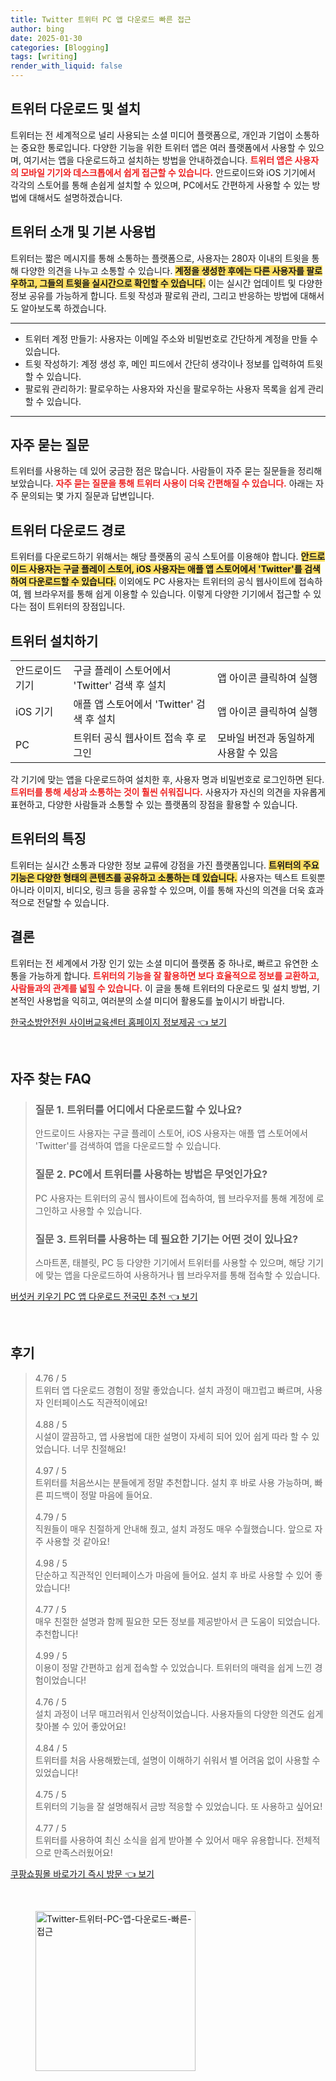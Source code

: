 ```yaml
---
title: Twitter 트위터 PC 앱 다운로드 빠른 접근
author: bing
date: 2025-01-30
categories: [Blogging]
tags: [writing]
render_with_liquid: false
---
```



<h2 id='트위터_다운로드_및_설치'>트위터 다운로드 및 설치</h2>

<p>트위터는 전 세계적으로 널리 사용되는 소셜 미디어 플랫폼으로, 개인과 기업이 소통하는 중요한 통로입니다. 다양한 기능을 위한 트위터 앱은 여러 플랫폼에서 사용할 수 있으며, 여기서는 앱을 다운로드하고 설치하는 방법을 안내하겠습니다. <b><span style="color: #ee2323;">트위터 앱은 사용자의 모바일 기기와 데스크톱에서 쉽게 접근할 수 있습니다.</span></b> 안드로이드와 iOS 기기에서 각각의 스토어를 통해 손쉽게 설치할 수 있으며, PC에서도 간편하게 사용할 수 있는 방법에 대해서도 설명하겠습니다.</p>

<h2 id='트위터_소개_및_기본_사용법'>트위터 소개 및 기본 사용법</h2>

<p>트위터는 짧은 메시지를 통해 소통하는 플랫폼으로, 사용자는 280자 이내의 트윗을 통해 다양한 의견을 나누고 소통할 수 있습니다. <b><span style="background-color: #ffe066;">계정을 생성한 후에는 다른 사용자를 팔로우하고, 그들의 트윗을 실시간으로 확인할 수 있습니다.</span></b> 이는 실시간 업데이트 및 다양한 정보 공유를 가능하게 합니다. 트윗 작성과 팔로워 관리, 그리고 반응하는 방법에 대해서도 알아보도록 하겠습니다.</p>

<hr />

<ul>
    <li>트위터 계정 만들기: 사용자는 이메일 주소와 비밀번호로 간단하게 계정을 만들 수 있습니다.</li>
    <li>트윗 작성하기: 계정 생성 후, 메인 피드에서 간단히 생각이나 정보를 입력하여 트윗할 수 있습니다.</li>
    <li>팔로워 관리하기: 팔로우하는 사용자와 자신을 팔로우하는 사용자 목록을 쉽게 관리할 수 있습니다.</li>
</ul>

<hr />

<h2 id='자주_묻는_질문'>자주 묻는 질문</h2>

<p>트위터를 사용하는 데 있어 궁금한 점은 많습니다. 사람들이 자주 묻는 질문들을 정리해 보았습니다. <b><span style="color: #ee2323;">자주 묻는 질문을 통해 트위터 사용이 더욱 간편해질 수 있습니다.</span></b> 아래는 자주 문의되는 몇 가지 질문과 답변입니다.</p>

<h2 id='트위터_다운로드_경로'>트위터 다운로드 경로</h2>

<p>트위터를 다운로드하기 위해서는 해당 플랫폼의 공식 스토어를 이용해야 합니다. <b><span style="background-color: #ffe066;">안드로이드 사용자는 구글 플레이 스토어, iOS 사용자는 애플 앱 스토어에서 'Twitter'를 검색하여 다운로드할 수 있습니다.</span></b> 이외에도 PC 사용자는 트위터의 공식 웹사이트에 접속하여, 웹 브라우저를 통해 쉽게 이용할 수 있습니다. 이렇게 다양한 기기에서 접근할 수 있다는 점이 트위터의 장점입니다.</p>

<h2 id='트위터_설치하기'>트위터 설치하기</h2>

<table>
    <tr>
        <td>안드로이드 기기</td>
        <td>구글 플레이 스토어에서 'Twitter' 검색 후 설치</td>
        <td>앱 아이콘 클릭하여 실행</td>
    </tr>
    <tr>
        <td>iOS 기기</td>
        <td>애플 앱 스토어에서 'Twitter' 검색 후 설치</td>
        <td>앱 아이콘 클릭하여 실행</td>
    </tr>
    <tr>
        <td>PC</td>
        <td>트위터 공식 웹사이트 접속 후 로그인</td>
        <td>모바일 버전과 동일하게 사용할 수 있음</td>
    </tr>
</table>

<p>각 기기에 맞는 앱을 다운로드하여 설치한 후, 사용자 명과 비밀번호로 로그인하면 된다. <b><span style="color: #ee2323;">트위터를 통해 세상과 소통하는 것이 훨씬 쉬워집니다.</span></b> 사용자가 자신의 의견을 자유롭게 표현하고, 다양한 사람들과 소통할 수 있는 플랫폼의 장점을 활용할 수 있습니다.</p>

<h2 id='트위터_특징'>트위터의 특징</h2>

<p>트위터는 실시간 소통과 다양한 정보 교류에 강점을 가진 플랫폼입니다. <b><span style="background-color: #ffe066;">트위터의 주요 기능은 다양한 형태의 콘텐츠를 공유하고 소통하는 데 있습니다.</span></b> 사용자는 텍스트 트윗뿐 아니라 이미지, 비디오, 링크 등을 공유할 수 있으며, 이를 통해 자신의 의견을 더욱 효과적으로 전달할 수 있습니다.</p>

<h2 id='결론'>결론</h2>

<p>트위터는 전 세계에서 가장 인기 있는 소셜 미디어 플랫폼 중 하나로, 빠르고 유연한 소통을 가능하게 합니다. <b><span style="color: #ee2323;">트위터의 기능을 잘 활용하면 보다 효율적으로 정보를 교환하고, 사람들과의 관계를 넓힐 수 있습니다.</span></b> 이 글을 통해 트위터의 다운로드 및 설치 방법, 기본적인 사용법을 익히고, 여러분의 소셜 미디어 활용도를 높이시기 바랍니다.</p>


<p><a class="click-button" title="한국소방안전원 사이버교육센터 홈페이지 정보제공" href="https://greenforu.github.io/posts/%ED%95%9C%EA%B5%AD%EC%86%8C%EB%B0%A9%EC%95%88%EC%A0%84%EC%9B%90-%EC%82%AC%EC%9D%B4%EB%B2%84%EA%B5%90%EC%9C%A1%EC%84%BC%ED%84%B0-%ED%99%88%ED%8E%98%EC%9D%B4%EC%A7%80-%EC%A0%95%EB%B3%B4%EC%A0%9C%EA%B3%B5/" rel="dofollow">한국소방안전원 사이버교육센터 홈페이지 정보제공 👈 보기</a></p><br>
<h2 id='자주_찾는_FAQ'>자주 찾는 FAQ</h2>
<div itemscope="" itemtype="https://schema.org/FAQPage"> 
<blockquote> 
<div itemscope="" itemprop="mainEntity" itemtype="https://schema.org/Question"> 
<h3 itemprop="name">질문 1. 트위터를 어디에서 다운로드할 수 있나요?</h3> 
<div itemscope="" itemprop="acceptedAnswer" itemtype="https://schema.org/Answer"> 
<span itemprop="text"> 
<p>안드로이드 사용자는 구글 플레이 스토어, iOS 사용자는 애플 앱 스토어에서 'Twitter'를 검색하여 앱을 다운로드할 수 있습니다.</p> 
</span> 
</div> 
</div> 
<div itemscope="" itemprop="mainEntity" itemtype="https://schema.org/Question"> 
<h3 itemprop="name">질문 2. PC에서 트위터를 사용하는 방법은 무엇인가요?</h3> 
<div itemscope="" itemprop="acceptedAnswer" itemtype="https://schema.org/Answer"> 
<span itemprop="text"> 
<p>PC 사용자는 트위터의 공식 웹사이트에 접속하여, 웹 브라우저를 통해 계정에 로그인하고 사용할 수 있습니다.</p> 
</span> 
</div> 
</div> 
<div itemscope="" itemprop="mainEntity" itemtype="https://schema.org/Question"> 
<h3 itemprop="name">질문 3. 트위터를 사용하는 데 필요한 기기는 어떤 것이 있나요?</h3> 
<div itemscope="" itemprop="acceptedAnswer" itemtype="https://schema.org/Answer"> 
<span itemprop="text"> 
<p>스마트폰, 태블릿, PC 등 다양한 기기에서 트위터를 사용할 수 있으며, 해당 기기에 맞는 앱을 다운로드하여 사용하거나 웹 브라우저를 통해 접속할 수 있습니다.</p> 
</span> 
</div> 
</div> 
</blockquote> 
</div>
<p><a class="click-button" title="버섯커 키우기 PC 앱 다운로드 전국민 추천" href="https://greenforu.github.io/posts/%EB%B2%84%EC%84%AF%EC%BB%A4-%ED%82%A4%EC%9A%B0%EA%B8%B0-PC-%EC%95%B1-%EB%8B%A4%EC%9A%B4%EB%A1%9C%EB%93%9C-%EC%A0%84%EA%B5%AD%EB%AF%BC-%EC%B6%94%EC%B2%9C/" rel="dofollow">버섯커 키우기 PC 앱 다운로드 전국민 추천 👈 보기</a></p><br>
<h2 id='후기'>후기</h2>
<div itemscope itemtype="https://schema.org/Product">
  <blockquote>
  <div itemprop="review" itemscope itemtype="https://schema.org/Review">
      <div itemprop="reviewRating" itemscope itemtype="https://schema.org/Rating"> <span itemprop="ratingValue">4.76</span> / <span itemprop="bestRating">5</span> </div>
      <span itemprop="reviewBody">트위터 앱 다운로드 경험이 정말 좋았습니다. 설치 과정이 매끄럽고 빠르며, 사용자 인터페이스도 직관적이에요!</span>
  </div>
  <br>
  <div itemprop="review" itemscope itemtype="https://schema.org/Review">
      <div itemprop="reviewRating" itemscope itemtype="https://schema.org/Rating"> <span itemprop="ratingValue">4.88</span> / <span itemprop="bestRating">5</span> </div>
      <span itemprop="reviewBody">시설이 깔끔하고, 앱 사용법에 대한 설명이 자세히 되어 있어 쉽게 따라 할 수 있었습니다. 너무 친절해요!</span>
  </div>
  <br>
  <div itemprop="review" itemscope itemtype="https://schema.org/Review">
      <div itemprop="reviewRating" itemscope itemtype="https://schema.org/Rating"> <span itemprop="ratingValue">4.97</span> / <span itemprop="bestRating">5</span> </div>
      <span itemprop="reviewBody">트위터를 처음쓰시는 분들에게 정말 추천합니다. 설치 후 바로 사용 가능하며, 빠른 피드백이 정말 마음에 들어요.</span>
  </div>
  <br>
  <div itemprop="review" itemscope itemtype="https://schema.org/Review">
      <div itemprop="reviewRating" itemscope itemtype="https://schema.org/Rating"> <span itemprop="ratingValue">4.79</span> / <span itemprop="bestRating">5</span> </div>
      <span itemprop="reviewBody">직원들이 매우 친절하게 안내해 줬고, 설치 과정도 매우 수월했습니다. 앞으로 자주 사용할 것 같아요!</span>
  </div>
  <br>
  <div itemprop="review" itemscope itemtype="https://schema.org/Review">
      <div itemprop="reviewRating" itemscope itemtype="https://schema.org/Rating"> <span itemprop="ratingValue">4.98</span> / <span itemprop="bestRating">5</span> </div>
      <span itemprop="reviewBody">단순하고 직관적인 인터페이스가 마음에 들어요. 설치 후 바로 사용할 수 있어 좋았습니다!</span>
  </div>
  <br>
  <div itemprop="review" itemscope itemtype="https://schema.org/Review">
      <div itemprop="reviewRating" itemscope itemtype="https://schema.org/Rating"> <span itemprop="ratingValue">4.77</span> / <span itemprop="bestRating">5</span> </div>
      <span itemprop="reviewBody">매우 친절한 설명과 함께 필요한 모든 정보를 제공받아서 큰 도움이 되었습니다. 추천합니다!</span>
  </div>
  <br>
  <div itemprop="review" itemscope itemtype="https://schema.org/Review">
      <div itemprop="reviewRating" itemscope itemtype="https://schema.org/Rating"> <span itemprop="ratingValue">4.99</span> / <span itemprop="bestRating">5</span> </div>
      <span itemprop="reviewBody">이용이 정말 간편하고 쉽게 접속할 수 있었습니다. 트위터의 매력을 쉽게 느낀 경험이었습니다!</span>
  </div>
  <br>
  <div itemprop="review" itemscope itemtype="https://schema.org/Review">
      <div itemprop="reviewRating" itemscope itemtype="https://schema.org/Rating"> <span itemprop="ratingValue">4.76</span> / <span itemprop="bestRating">5</span> </div>
      <span itemprop="reviewBody">설치 과정이 너무 매끄러워서 인상적이었습니다. 사용자들의 다양한 의견도 쉽게 찾아볼 수 있어 좋았어요!</span>
  </div>
  <br>
  <div itemprop="review" itemscope itemtype="https://schema.org/Review">
      <div itemprop="reviewRating" itemscope itemtype="https://schema.org/Rating"> <span itemprop="ratingValue">4.84</span> / <span itemprop="bestRating">5</span> </div>
      <span itemprop="reviewBody">트위터를 처음 사용해봤는데, 설명이 이해하기 쉬워서 별 어려움 없이 사용할 수 있었습니다!</span>
  </div>
  <br>
  <div itemprop="review" itemscope itemtype="https://schema.org/Review">
      <div itemprop="reviewRating" itemscope itemtype="https://schema.org/Rating"> <span itemprop="ratingValue">4.75</span> / <span itemprop="bestRating">5</span> </div>
      <span itemprop="reviewBody">트위터의 기능을 잘 설명해줘서 금방 적응할 수 있었습니다. 또 사용하고 싶어요!</span>
  </div>
  <br>
  <div itemprop="review" itemscope itemtype="https://schema.org/Review">
      <div itemprop="reviewRating" itemscope itemtype="https://schema.org/Rating"> <span itemprop="ratingValue">4.77</span> / <span itemprop="bestRating">5</span> </div>
      <span itemprop="reviewBody">트위터를 사용하여 최신 소식을 쉽게 받아볼 수 있어서 매우 유용합니다. 전체적으로 만족스러웠어요!</span>
  </div>
  </blockquote>
</div>
<p><a class="click-button" title="쿠팡쇼핑몰 바로가기 즉시 방문" href="https://greenforu.github.io/posts/%EC%BF%A0%ED%8C%A1%EC%87%BC%ED%95%91%EB%AA%B0-%EB%B0%94%EB%A1%9C%EA%B0%80%EA%B8%B0-%EC%A6%89%EC%8B%9C-%EB%B0%A9%EB%AC%B8/" rel="dofollow">쿠팡쇼핑몰 바로가기 즉시 방문 👈 보기</a></p><br>
<figure class="image"><img src="https://greenforu.github.io/assets/img/thumbnail/Twitter-트위터-PC-앱-다운로드-빠른-접근.webp" alt="Twitter-트위터-PC-앱-다운로드-빠른-접근" width="256" height="256"></figure>